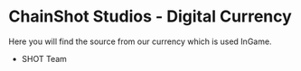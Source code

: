 # ChainShot Studios - Digital Currency

Here you will find the source from our currency which is used InGame.

- SHOT Team
